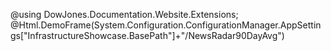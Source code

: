 ﻿@using DowJones.Documentation.Website.Extensions;
@Html.DemoFrame(System.Configuration.ConfigurationManager.AppSettings["InfrastructureShowcase.BasePath"]+"/NewsRadar90DayAvg")